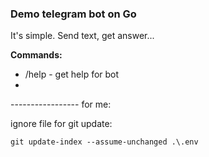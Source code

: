 ### Demo telegram bot on Go

It's simple. Send text, get answer...

**Commands:**

- /help - get help for bot
-

----------------- for me:

ignore file for git update:

```
git update-index --assume-unchanged .\.env
```